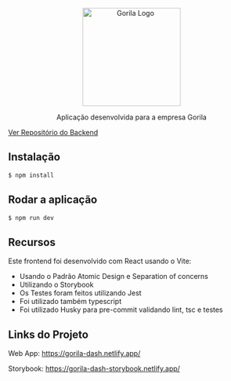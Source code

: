 <p align="center">
  <a href="https://gorila.com.br/" target="blank"><img src="https://gorila.com.br/wp-content/uploads/LogoGorila.svg" width="200" alt="Gorila Logo" /></a>
</p>

  <p align="center">Aplicação desenvolvida para a empresa Gorila</p>

[Ver Repositório do Backend](https://github.com/guibais/gorila-test-backend)

## Instalação

```bash
$ npm install
```

## Rodar a aplicação

```bash
$ npm run dev
```

## Recursos

Este frontend foi desenvolvido com React usando o Vite:

- Usando o Padrão Atomic Design e Separation of concerns
- Utilizando o Storybook
- Os Testes foram feitos utilizando Jest
- Foi utilizado também typescript
- Foi utilizado Husky para pre-commit validando lint, tsc e testes

## Links do Projeto

Web App: https://gorila-dash.netlify.app/

Storybook: https://gorila-dash-storybook.netlify.app/
